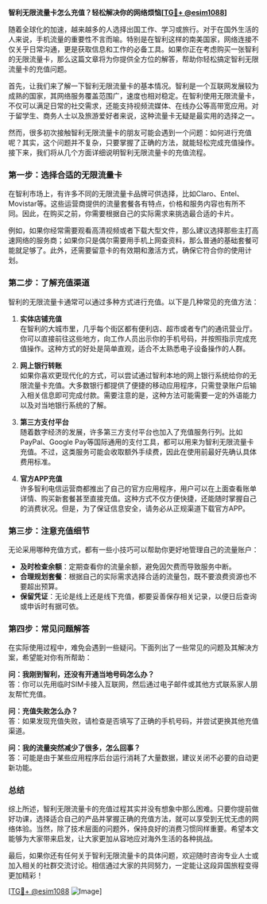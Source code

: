 **智利无限流量卡怎么充值？轻松解决你的网络烦恼[[TG💪+ @esim1088](https://t.me/s/esim1088)]**

随着全球化的加速，越来越多的人选择出国工作、学习或旅行。对于在国外生活的人来说，手机流量的重要性不言而喻。特别是在智利这样的南美国家，网络连接不仅关乎日常沟通，更是获取信息和工作的必备工具。如果你正在考虑购买一张智利的无限流量卡，那么这篇文章将为你提供全方位的解答，帮助你轻松搞定智利无限流量卡的充值问题。

首先，让我们来了解一下智利无限流量卡的基本情况。智利是一个互联网发展较为成熟的国家，其网络服务覆盖范围广，速度也相对稳定。在智利使用无限流量卡，不仅可以满足日常的社交需求，还能支持视频流媒体、在线办公等高带宽应用。对于留学生、商务人士以及旅游爱好者来说，这种流量卡无疑是最实用的选择之一。

然而，很多初次接触智利无限流量卡的朋友可能会遇到一个问题：如何进行充值呢？其实，这个问题并不复杂，只要掌握了正确的方法，就能轻松完成充值操作。接下来，我们将从几个方面详细说明智利无限流量卡的充值流程。

### **第一步：选择合适的无限流量卡**

在智利市场上，有许多不同的无限流量卡品牌可供选择，比如Claro、Entel、Movistar等。这些运营商提供的流量套餐各有特点，价格和服务内容也有所不同。因此，在购买之前，你需要根据自己的实际需求来挑选最合适的卡片。

例如，如果你经常需要观看高清视频或者下载大型文件，那么建议选择那些主打高速网络的服务商；如果你只是偶尔需要用手机上网查资料，那么普通的基础套餐可能就足够了。此外，还需要留意卡的有效期和激活方式，确保它符合你的使用计划。

### **第二步：了解充值渠道**

智利的无限流量卡通常可以通过多种方式进行充值。以下是几种常见的充值方法：

1. **实体店铺充值**  
   在智利的大城市里，几乎每个街区都有便利店、超市或者专门的通讯营业厅。你可以直接前往这些地方，向工作人员出示你的手机号码，并按照指示完成充值操作。这种方式的好处是简单直观，适合不太熟悉电子设备操作的人群。

2. **网上银行转账**  
   如果你喜欢更现代化的方式，可以尝试通过智利本地的网上银行系统给你的无限流量卡充值。大多数银行都提供了便捷的移动应用程序，只需登录账户后输入相关信息即可完成付款。需要注意的是，这种方法可能需要一定的外语能力以及对当地银行系统的了解。

3. **第三方支付平台**  
   随着数字经济的发展，许多第三方支付平台也加入了充值服务行列。比如PayPal、Google Pay等国际通用的支付工具，都可以用来为智利无限流量卡充值。不过，这类服务可能会收取额外手续费，因此在使用前最好先确认具体费用标准。

4. **官方APP充值**  
   许多智利电信运营商都推出了自己的官方应用程序，用户可以在上面查看账单详情、购买新套餐甚至直接充值。这种方式不仅方便快捷，还能随时掌握自己的消费状况。但是，为了保证信息安全，请务必从正规渠道下载官方APP。

### **第三步：注意充值细节**

无论采用哪种充值方式，都有一些小技巧可以帮助你更好地管理自己的流量账户：

- **及时检查余额**：定期查看你的流量余额，避免因欠费而导致服务中断。
- **合理规划套餐**：根据自己的实际需求选择合适的流量包，既不要浪费资源也不要超出预算。
- **保留凭证**：无论是线上还是线下充值，都要妥善保存相关记录，以便日后查询或申诉时有据可依。

### **第四步：常见问题解答**

在实际使用过程中，难免会遇到一些疑问。下面列出了一些常见的问题及其解决方案，希望能对你有所帮助：

**问：我刚到智利，还没有开通当地号码怎么办？**  
答：你可以先用临时SIM卡接入互联网，然后通过电子邮件或其他方式联系家人朋友帮忙充值。

**问：充值失败怎么办？**  
答：如果发现充值失败，请检查是否填写了正确的手机号码，并尝试更换其他充值渠道。

**问：我的流量突然减少了很多，怎么回事？**  
答：可能是由于某些应用程序后台运行消耗了大量数据，建议关闭不必要的自动更新功能。

### **总结**

综上所述，智利无限流量卡的充值过程其实并没有想象中那么困难。只要你提前做好功课，选择适合自己的产品并掌握正确的充值方法，就可以享受到无忧无虑的网络体验。当然，除了技术层面的问题外，保持良好的消费习惯同样重要。希望本文能够为大家带来启发，让大家更加从容地应对海外生活的各种挑战。

最后，如果你还有任何关于智利无限流量卡的具体问题，欢迎随时咨询专业人士或加入相关的社群交流讨论。相信通过大家的共同努力，一定能让这段异国旅程变得更加精彩！

[[TG💪+ @esim1088](https://t.me/s/esim1088) ![Image](https://i.postimg.cc/4NQfJmqS/Snipaste-2025-05-13-00-14-12.png)]